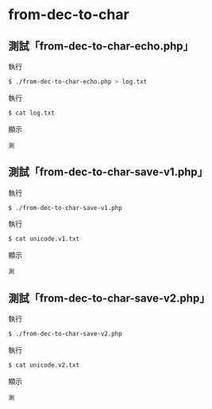 # from-dec-to-char


## 測試「from-dec-to-char-echo.php」

執行

``` sh
$ ./from-dec-to-char-echo.php > log.txt
```

執行

``` sh
$ cat log.txt
```

顯示

```
測
```


## 測試「from-dec-to-char-save-v1.php」

執行

``` sh
$ ./from-dec-to-char-save-v1.php
```

執行

``` sh
$ cat unicode.v1.txt
```

顯示

```
測
```


## 測試「from-dec-to-char-save-v2.php」

執行

``` sh
$ ./from-dec-to-char-save-v2.php
```

執行

``` sh
$ cat unicode.v2.txt
```

顯示

```
測
```

